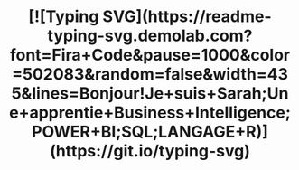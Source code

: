 <h1 align="center">
  [![Typing SVG](https://readme-typing-svg.demolab.com?font=Fira+Code&pause=1000&color=502083&random=false&width=435&lines=Bonjour!Je+suis+Sarah;Une+apprentie+Business+Intelligence;POWER+BI;SQL;LANGAGE+R)](https://git.io/typing-svg)
</h1>
